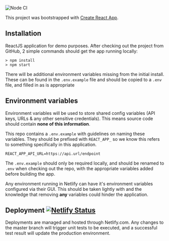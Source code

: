 ![Node CI](https://github.com/davewalker/GitHubAPI/workflows/Node%20CI/badge.svg?branch=master)

This project was bootstrapped with [Create React App](https://github.com/facebook/create-react-app).

## Installation
ReactJS application for demo purposes. After checking out the project from GitHub, 2 simple commands should get the app running locally:

    > npm install
    > npm start

There will be additional environment variables missing from the initial install. These can be found in the `.env.example` file and should be copied to a `.env` file, and filled in as is appropriate

## Environment variables
Environment variables will be used to store shared config variables (API keys, URLs & any other sensitive credentials). This means source code should contain **none of this information**.

This repo contains a `.env.example` with guidelines on naming these variables. They should be prefixed with `REACT_APP_` so we know this refers to something specifically in this application.

    REACT_APP_API_URL=https://api.url/endpoint

The `.env.example` should only be required locally, and should be renamed to `.env` when checking out the repo, with the appropriate variables added before building the app.

Any environment running in Netlify can have it's environment variables configured via their GUI. This should be taken lightly with and the knowledge that removing **any** variables could hinder the application.

## Deployment [![Netlify Status](https://api.netlify.com/api/v1/badges/155175cb-79fe-4754-912c-9a793deeead0/deploy-status)](https://app.netlify.com/sites/davewalker-githubapi/deploys)

Deployments are managed and hosted through Netlify.com. Any changes to the master branch will trigger unit tests to be executed, and a successful test result will update the production environment.
